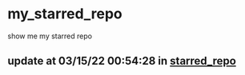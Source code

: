 # my_starred_repo
show me my starred repo

update at 03/15/22 00:54:28 in [starred_repo](./index.html)
---

